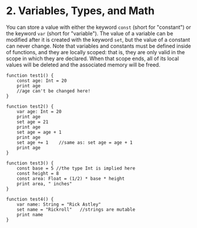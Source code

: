 # 2. Variables, Types, and Math

You can store a value with either the keyword `const` (short for "constant") or the keyword `var` (short for "variable"). The value of a variable can be modified after it is created with the keyword `set`, but the value of a constant can never change. Note that variables and constants must be defined inside of functions, and they are locally scoped: that is, they are only valid in the scope in which they are declared. When that scope ends, all of its local values will be deleted and the associated memory will be freed.

```serene
function test1() {
    const age: Int = 20
    print age
    //age can't be changed here!
}

function test2() {
    var age: Int = 20
    print age
    set age = 21
    print age
    set age = age + 1
    print age
    set age += 1    //same as: set age = age + 1
    print age
}

function test3() {
    const base = 5 //the type Int is implied here
    const height = 8
    const area: Float = (1/2) * base * height
    print area, " inches"
}

function test4() {
    var name: String = "Rick Astley"
    set name = "Rickroll"   //strings are mutable
    print name
}
```

